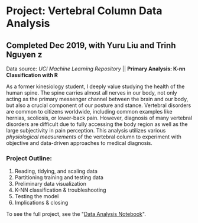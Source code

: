 # Project: Vertebral Column Data Analysis
## Completed Dec 2019, with Yuru Liu and Trinh Nguyen z
Data source: *UCI Machine Learning Repository*  || **Primary Analysis: K-nn Classification with R**

As a former kinesiology student, I deeply value studying the health of the human spine. The spine carries almost all nerves in our body, not only acting as the primary messenger channel between the brain and our body, but also a crucial component of our posture and stance. Vertebral disorders are common to citizens worldwide, including common examples like hernias, scoliosis, or lower-back pain. However, diagnosis of many vertebral disorders are difficult due to fully accessing the body region as well as the large subjectivity in pain perception. This analysis utilizes various *physiological measurements* of the vertebral column to experiment with objective and data-driven approaches to medical diagnosis.

### Project Outline:
1. Reading, tidying, and scaling data
2. Partitioning training and testing data
3. Preliminary data visualization
4. K-NN classification & troubleshooting
5. Testing the model
6. Implications & closing

To see the full project, see the "[Data Analysis Notebook](https://github.com/tommysteryy/Vertebral_Analysis/blob/main/Data%20Analysis%20Notebook.ipynb)".
